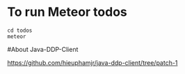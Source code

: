 # To run Meteor todos

```
cd todos
meteor
```
#About Java-DDP-Client

https://github.com/hieuphamjr/java-ddp-client/tree/patch-1
